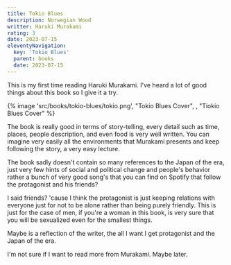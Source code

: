 ```yaml
---
title: Tokio Blues
description: Norwegian Wood
writter: Haruki Murakami
rating: 3
date: 2023-07-15
eleventyNavigation:
  key: 'Tokio Blues'
  parent: books
  date: 2023-07-15
---
```


This is my first time reading Haruki Murakami. I've heard a lot of good things about this book so I give it a try.

{% image 'src/books/tokio-blues/tokio.png', "Tokio Blues Cover", , "Tiokio Blues Cover"  %}

The book is really good in terms of story-telling, every detail such as time, places, people description, and even food is very well written. You can imagine very easily all the environments that Murakami presents and keep following the story, a very easy lecture.

The book sadly doesn't contain so many references to the Japan of the era, just very few hints of social and political change and people's behavior rather a bunch of very good song's that you can find on Spotify that follow the protagonist and his friends?

I said friends? 'cause I think the protagonist is just keeping relations with everyone just for not to be alone rather than being purely friendly. This is just for the case of men, if you're a woman in this book, is very sure that you will be sexualized even for the smallest things.

Maybe is a reflection of the writer, the all I want I get protagonist and the Japan of the era.

I'm not sure if I want to read more from Murakami. Maybe later.
